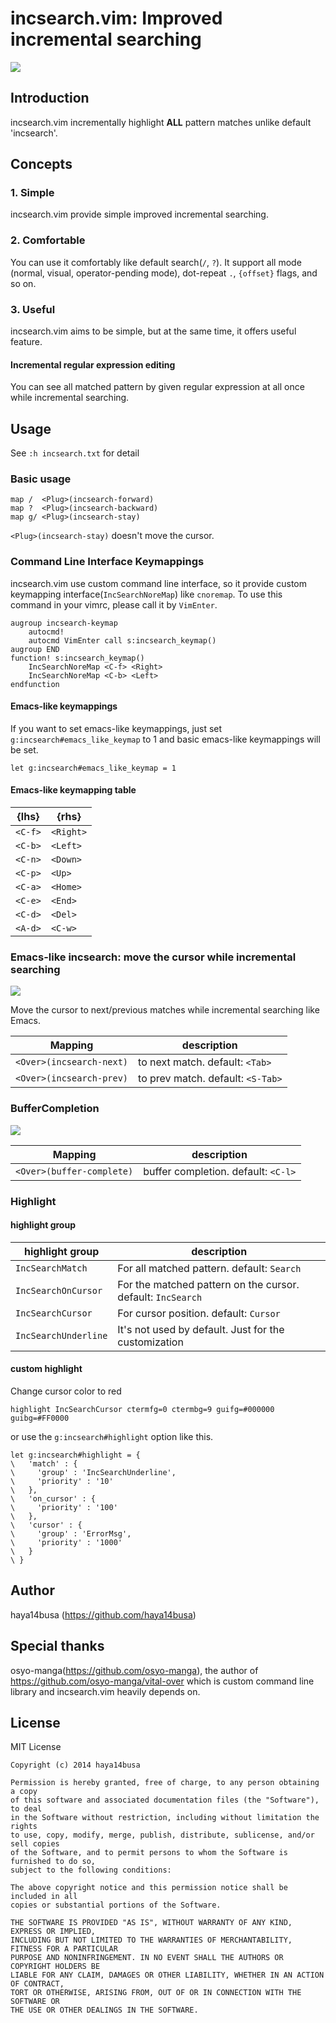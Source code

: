 incsearch.vim: Improved incremental searching
=============================================

![](https://cloud.githubusercontent.com/assets/3797062/3866249/573444b2-1fc8-11e4-859a-7e5fb940c1bb.gif)

Introduction
------------
incsearch.vim incrementally highlight __ALL__ pattern matches unlike default
'incsearch'.

Concepts
--------

### 1. Simple
incsearch.vim provide simple improved incremental searching.

### 2. Comfortable
You can use it comfortably like default search(`/`, `?`).
It support all mode (normal, visual, operator-pending mode), dot-repeat `.`,
`{offset}` flags, and so on.

### 3. Useful
incsearch.vim aims to be simple, but at the same time, it offers useful feature.

#### Incremental regular expression editing
You can see all matched pattern by given regular expression at all once while
incremental searching.

Usage
-----

See `:h incsearch.txt` for detail

### Basic usage
```vim
map /  <Plug>(incsearch-forward)
map ?  <Plug>(incsearch-backward)
map g/ <Plug>(incsearch-stay)
```

`<Plug>(incsearch-stay)` doesn't move the cursor.

### Command Line Interface Keymappings
incsearch.vim use custom command line interface, so it provide custom
keymapping interface(`IncSearchNoreMap`) like `cnoremap`. To use this command
in your vimrc, please call it by `VimEnter`.

```vim
augroup incsearch-keymap
    autocmd!
    autocmd VimEnter call s:incsearch_keymap()
augroup END
function! s:incsearch_keymap()
    IncSearchNoreMap <C-f> <Right>
    IncSearchNoreMap <C-b> <Left>
endfunction
```

#### Emacs-like keymappings

If you want to set emacs-like keymappings, just set `g:incsearch#emacs_like_keymap`
to 1 and basic emacs-like keymappings will be set.

```vim
let g:incsearch#emacs_like_keymap = 1
```

#### Emacs-like keymapping table

| {lhs}    | {rhs}      |
|--------- |----------- |
| `<C-f>`  | `<Right>`  |
| `<C-b>`  | `<Left>`   |
| `<C-n>`  | `<Down>`   |
| `<C-p>`  | `<Up>`     |
| `<C-a>`  | `<Home>`   |
| `<C-e>`  | `<End>`    |
| `<C-d>`  | `<Del>`    |
| `<A-d>`  | `<C-w>`    |


### Emacs-like incsearch: move the cursor while incremental searching

![](https://cloud.githubusercontent.com/assets/3797062/3866152/40e11c48-1fc4-11e4-8cfd-ace452a19f90.gif)

Move the cursor to next/previous matches while incremental searching like Emacs.

| Mapping                  | description                       |
| ------------------------ | --------------------------------- |
| `<Over>(incsearch-next)` | to next match. default: `<Tab>`   |
| `<Over>(incsearch-prev)` | to prev match. default: `<S-Tab>` |


### BufferCompletion

![](https://cloud.githubusercontent.com/assets/3797062/3866279/2ce7939c-1fca-11e4-8851-d83773dff4a0.gif)

| Mapping                   | description                         |
| ------------------------- | ----------------------------------  |
| `<Over>(buffer-complete)` | buffer completion. default: `<C-l>` |


### Highlight

#### highlight group

| highlight group      | description                                                 |
| -------------------  | ----------------------------------------------------------- |
| `IncSearchMatch`     | For all matched pattern. default: `Search`                  |
| `IncSearchOnCursor`  | For the matched pattern on the cursor. default: `IncSearch` |
| `IncSearchCursor`    | For cursor position. default: `Cursor`                      |
| `IncSearchUnderline` | It's not used by default. Just for the customization        |

#### custom highlight

Change cursor color to red

```vim
highlight IncSearchCursor ctermfg=0 ctermbg=9 guifg=#000000 guibg=#FF0000
```

or use the `g:incsearch#highlight` option like this.

```vim
let g:incsearch#highlight = {
\   'match' : {
\     'group' : 'IncSearchUnderline',
\     'priority' : '10'
\   },
\   'on_cursor' : {
\     'priority' : '100'
\   },
\   'cursor' : {
\     'group' : 'ErrorMsg',
\     'priority' : '1000'
\   }
\ }
```

Author
------
haya14busa (https://github.com/haya14busa)

Special thanks
--------------
osyo-manga(https://github.com/osyo-manga), the author of
https://github.com/osyo-manga/vital-over which is custom command line library
and incsearch.vim heavily depends on.

License
-------

MIT License

```
Copyright (c) 2014 haya14busa

Permission is hereby granted, free of charge, to any person obtaining a copy
of this software and associated documentation files (the "Software"), to deal
in the Software without restriction, including without limitation the rights
to use, copy, modify, merge, publish, distribute, sublicense, and/or sell copies
of the Software, and to permit persons to whom the Software is furnished to do so,
subject to the following conditions:

The above copyright notice and this permission notice shall be included in all
copies or substantial portions of the Software.

THE SOFTWARE IS PROVIDED "AS IS", WITHOUT WARRANTY OF ANY KIND, EXPRESS OR IMPLIED,
INCLUDING BUT NOT LIMITED TO THE WARRANTIES OF MERCHANTABILITY, FITNESS FOR A PARTICULAR
PURPOSE AND NONINFRINGEMENT. IN NO EVENT SHALL THE AUTHORS OR COPYRIGHT HOLDERS BE
LIABLE FOR ANY CLAIM, DAMAGES OR OTHER LIABILITY, WHETHER IN AN ACTION OF CONTRACT,
TORT OR OTHERWISE, ARISING FROM, OUT OF OR IN CONNECTION WITH THE SOFTWARE OR
THE USE OR OTHER DEALINGS IN THE SOFTWARE.
```
